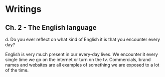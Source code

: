# Writings

## Ch. 2 - The English language

d. Do you ever reflect on what kind of English it is that you encounter every day?

English is very much present in our every-day lives. We encounter it every single time we go on the internet or turn on the tv. Commercials, brand names and websites are all examples of something we are exposed to a lot of the time.